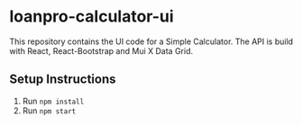 # loanpro-calculator-ui
This repository contains the UI code for a Simple Calculator. The API is build with React, React-Bootstrap and Mui X Data Grid.

## Setup Instructions
1. Run `npm install`
2. Run `npm start`



